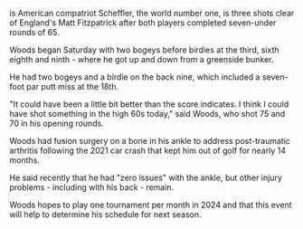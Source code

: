 is American compatriot Scheffler, the world number one, is three shots clear of England's Matt Fitzpatrick after both players completed seven-under rounds of 65.

Woods began Saturday with two bogeys before birdies at the third, sixth eighth and ninth - where he got up and down from a greenside bunker.

He had two bogeys and a birdie on the back nine, which included a seven-foot par putt miss at the 18th.

"It could have been a little bit better than the score indicates. I think I could have shot something in the high 60s today," said Woods, who shot 75 and 70 in his opening rounds.

Woods had fusion surgery on a bone in his ankle to address post-traumatic arthritis following the 2021 car crash that kept him out of golf for nearly 14 months.

He said recently that he had "zero issues" with the ankle, but other injury problems - including with his back - remain.

Woods hopes to play one tournament per month in 2024 and that this event will help to determine his schedule for next season.
